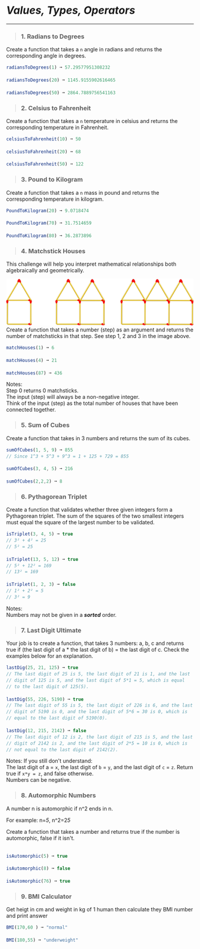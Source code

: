 # ***Values, Types, Operators*** 
_____________________________________________________________
> ### 1. Radians to Degrees
Create a function that takes a `n` angle in radians and returns the corresponding angle in degrees.

```js
radiansToDegrees(1) ➞ 57.29577951308232

radiansToDegrees(20) ➞ 1145.9155902616465

radiansToDegrees(50) ➞ 2864.7889756541163
```

> ### 2. Celsius to Fahrenheit
Create a function that takes a `n` temperature in celsius and returns the corresponding temperature in Fahrenheit.

```js
celsiusToFahrenheit(10) ➞ 50

celsiusToFahrenheit(20) ➞ 68

celsiusToFahrenheit(50) ➞ 122
```

> ### 3. Pound to Kilogram

Create a function that takes a `n` mass in pound and returns the corresponding temperature in kilogram.

```js
PoundToKilogram(20) ➞ 9.0718474

PoundToKilogram(70) ➞ 31.7514659

PoundToKilogram(80) ➞ 36.2873896
```

> ### 4. Matchstick Houses
This challenge will help you interpret mathematical relationships both algebraically and geometrically.

<img src="../../sources/matchstick_houses.png" >
Create a function that takes a number (step) as an argument and returns the number of matchsticks in that step. See step 1, 2 and 3 in the image above.

```js
matchHouses(1) ➞ 6

matchHouses(4) ➞ 21

matchHouses(87) ➞ 436

```

Notes:   
Step 0 returns 0 matchsticks.  
The input (step) will always be a non-negative integer.  
Think of the input (step) as the total number of houses that have been connected together.  

> ### 5. Sum of Cubes
Create a function that takes in 3 numbers and returns the sum of its cubes.

```js
sumOfCubes(1, 5, 9) ➞ 855
// Since 1^3 + 5^3 + 9^3 = 1 + 125 + 729 = 855

sumOfCubes(3, 4, 5) ➞ 216

sumOfCubes(2,2,2) ➞ 8

```

> ### 6. Pythagorean Triplet
Create a function that validates whether three given integers form a Pythagorean triplet. The sum of the squares of the two smallest integers must equal the square of the largest number to be validated.

```js
isTriplet(3, 4, 5) ➞ true
// 3² + 4² = 25
// 5² = 25

isTriplet(13, 5, 12) ➞ true
// 5² + 12² = 169
// 13² = 169

isTriplet(1, 2, 3) ➞ false
// 1² + 2² = 5
// 3² = 9
```
Notes:  
Numbers may not be given in a ***sorted*** order.

> ### 7. Last Digit Ultimate
Your job is to create a function, that takes 3 numbers: a, b, c and returns true if (the last digit of a * the last digit of b) = the last digit of c. Check the examples below for an explanation.

```js
lastDig(25, 21, 125) ➞ true
// The last digit of 25 is 5, the last digit of 21 is 1, and the last
// digit of 125 is 5, and the last digit of 5*1 = 5, which is equal
// to the last digit of 125(5).

lastDig(55, 226, 5190) ➞ true
// The last digit of 55 is 5, the last digit of 226 is 6, and the last
// digit of 5190 is 0, and the last digit of 5*6 = 30 is 0, which is
// equal to the last digit of 5190(0).

lastDig(12, 215, 2142) ➞ false
// The last digit of 12 is 2, the last digit of 215 is 5, and the last
// digit of 2142 is 2, and the last digit of 2*5 = 10 is 0, which is
// not equal to the last digit of 2142(2).

```

Notes:
If you still don't understand:  
The last digit of a = `x`, the last digit of `b` = `y`, and the last digit of `c` = `z`.
Return true if `x*y = z`, and false otherwise.  
Numbers can be negative.  

> ### 8. Automorphic Numbers

A number n is automorphic if n^2 ends in n.

For example: n=*5*, n^2=2*5*

Create a function that takes a number and returns true if the number is automorphic, false if it isn't.

```js

isAutomorphic(5) ➞ true

isAutomorphic(8) ➞ false

isAutomorphic(76) ➞ true
```

> ### 9. BMI Calculator
Get heigt in cm and weight in kg of 1 human then calculate they BMI number and print answer

```js
BMI(170,60 ) ➞ "normal"

BMI(180,55) ➞ "underweight"

```